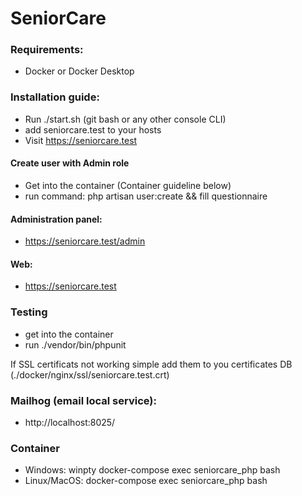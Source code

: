 # SeniorCare

### Requirements:
- Docker or Docker Desktop

### Installation guide:
- Run ./start.sh (git bash or any other console CLI)
- add seniorcare.test to your hosts
- Visit https://seniorcare.test

#### Create user with Admin role
- Get into the container (Container guideline below)
- run command: php artisan user:create && fill questionnaire

#### Administration panel:
- https://seniorcare.test/admin

#### Web:
- https://seniorcare.test

### Testing
- get into the container
- run ./vendor/bin/phpunit

If SSL certificats not working simple add them to you certificates DB (./docker/nginx/ssl/seniorcare.test.crt)

### Mailhog (email local service):
- http://localhost:8025/

### Container
- Windows: winpty docker-compose exec seniorcare_php bash
- Linux/MacOS: docker-compose exec seniorcare_php bash

